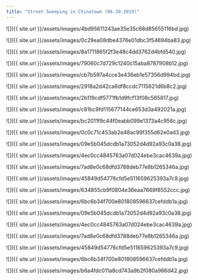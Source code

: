 ```yaml
---
title: "Street Sweeping in Chinatown (06.30.2019)"
---
```


![]({{ site.url }}/assets/images/4bd95611243ae35e35c68d85655116bd.jpg)

![]({{ site.url }}/assets/images/0c29ea08dbe4376e01dbc3f54694ba83.jpg)

![]({{ site.url }}/assets/images/8a1711865f2f3e48c4dd3762d4bfd540.jpg)

![]({{ site.url }}/assets/images/79060c7d729c1240c15aba8787908b12.jpg)

![]({{ site.url }}/assets/images/cb7b597a4cce3e436eb1e57356d994bd.jpg)

![]({{ site.url }}/assets/images/2918a2d42ca6df8ccdc7115621d6b8c2.jpg)

![]({{ site.url }}/assets/images/2b119cdf5771fb1d9fcf13f08c565817.jpg)

![]({{ site.url }}/assets/images/c81bc9fd115677144ce653d3a492021a.jpg)

![]({{ site.url }}/assets/images/bc2011f9c44f0eabb099e1373a4c956c.jpg)

![]({{ site.url }}/assets/images/0c0c71c453ab2e48ac99f355d62e0ad3.jpg)

![]({{ site.url }}/assets/images/09e5b045dcdb1a73052d4d92a93c0a38.jpg)

![]({{ site.url }}/assets/images/4ec0cc4845763a07d024ebe3cac4639a.jpg)

![]({{ site.url }}/assets/images/7ad8e0c68dfd3788deb77e8b1265346a.jpg)

![]({{ site.url }}/assets/images/45849d54776cfd5e511659625393a7c9.jpg)

![]({{ site.url }}/assets/images/634855cb9f0804e36eaa7669f8552ccc.jpg)

![]({{ site.url }}/assets/images/6bc6b34f700e801808596637cefddb1a.jpg)

![]({{ site.url }}/assets/images/09e5b045dcdb1a73052d4d92a93c0a38.jpg)

![]({{ site.url }}/assets/images/4ec0cc4845763a07d024ebe3cac4639a.jpg)

![]({{ site.url }}/assets/images/7ad8e0c68dfd3788deb77e8b1265346a.jpg)

![]({{ site.url }}/assets/images/45849d54776cfd5e511659625393a7c9.jpg)

![]({{ site.url }}/assets/images/6bc6b34f700e801808596637cefddb1a.jpg)

![]({{ site.url }}/assets/images/b6a4fdc011a8cd743a9b2f080a966d42.jpg)
